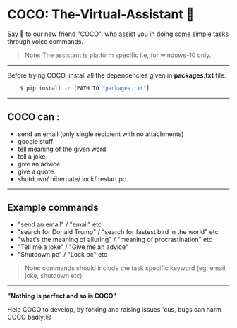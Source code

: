 # COCO: The-Virtual-Assistant 🤖
Say 👋 to our new friend "COCO", who assist you in doing some simple tasks through voice commands.

> Note: The assistant is platform specific i.e, for windows-10 only.
___
Before trying COCO, install all the dependencies given in **packages.txt** file.

```bash
    $ pip install -r [PATH TO "packages.txt"]
```

___
## COCO can :
* send an email (only single recipient with no attachments)
* google stuff
* tell meaning of the given word
* tell a joke
* give an advice
* give a quote
* shutdown/ hibernate/ lock/ restart pc.
___
## Example commands
* "send an email" / "email" etc
* "search for Donald Trump" / "search for fastest bird in the world" etc
* "what's the meaning of alluring" / "meaning of procrastination" etc
* "Tell me a joke" / "Give me an advice"
* "Shutdown pc" / "Lock pc" etc
> Note: commands should include the task specific keyword
(eg: email, joke, shutdown etc)
___
**"Nothing is perfect and so is COCO"**

Help COCO to develop, by forking and raising issues 'cus, bugs can harm COCO badly.😥
